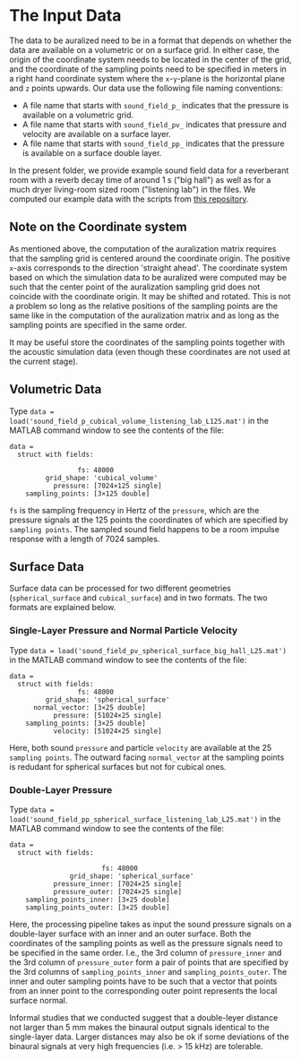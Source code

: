 # The Input Data

The data to be auralized need to be in a format that depends on whether the data are available on a volumetric or on a surface grid. In either case, the origin of the coordinate system needs to be located in the center of the grid, and the coordinate of the sampling points need to be specified in meters in a right hand coordinate system where the `x`-`y`-plane is the horizontal plane and `z` points upwards. Our data use the following file naming conventions:

* A file name that starts with `sound_field_p_` indicates that the pressure is available on a volumetric grid.
* A file name that starts with `sound_field_pv_` indicates that pressure and velocity are available on a surface layer.
* A file name that starts with `sound_field_pp_` indicates that the pressure is available on a surface double layer.

In the present folder, we provide example sound field data for a reverberant room with a reverb decay time of around 1 s ("big hall") as well as for a much dryer living-room sized room ("listening lab") in the files. We computed our example data with the scripts from [this repository](https://github.com/AppliedAcousticsChalmers/acoustic-room-responses).

## Note on the Coordinate system

As mentioned above, the computation of the auralization matrix requires that the sampling grid is centered around the coordinate origin. The positive `x`-axis corresponds to the direction 'straight ahead'. The coordinate system based on which the simulation data to be auralized were computed may be such that the center point of the auralization sampling grid does not coincide with the coordinate origin. It may be shifted and rotated. This is not a problem so long as the relative positions of the sampling points are the same like in the computation of the auralization matrix and as long as the sampling points are specified in the same order. 

It may be useful store the coordinates of the sampling points together with the acoustic simulation data (even though these coordinates are not used at the current stage).  

## Volumetric Data

Type `data = load('sound_field_p_cubical_volume_listening_lab_L125.mat')` in the MATLAB command window to see the contents of the file:

```
data = 
  struct with fields:
  
                 fs: 48000
         grid_shape: 'cubical_volume'
           pressure: [7024×125 single]
    sampling_points: [3×125 double]
```

`fs` is the sampling frequency in Hertz of the `pressure`, which are the pressure signals at the 125 points the coordinates of which are specified by `sampling points`. The sampled sound field happens to be a room impulse response with a length of 7024 samples.

## Surface Data

Surface data can be processed for two different geometries (`spherical_surface` and `cubical_surface`) and in two formats. The two formats are explained below.

### Single-Layer Pressure and Normal Particle Velocity

Type `data = load('sound_field_pv_spherical_surface_big_hall_L25.mat')` in the MATLAB command window to see the contents of the file:

```
data = 
  struct with fields:
                 fs: 48000
         grid_shape: 'spherical_surface'
      normal_vector: [3×25 double]
           pressure: [51024×25 single]
    sampling_points: [3×25 double]
           velocity: [51024×25 single]
```

Here, both sound `pressure` and particle `velocity` are available at the 25 `sampling points`. The outward facing `normal_vector` at the sampling points is redudant for spherical surfaces but not for cubical ones. 

### Double-Layer Pressure

Type `data = load('sound_field_pp_spherical_surface_listening_lab_L25.mat')` in the MATLAB command window to see the contents of the file:

```
data = 
  struct with fields:
  
                       fs: 48000
               grid_shape: 'spherical_surface'
           pressure_inner: [7024×25 single]
           pressure_outer: [7024×25 single]
    sampling_points_inner: [3×25 double]
    sampling_points_outer: [3×25 double]
```

Here, the processing pipeline takes as input the sound pressure signals on a double-layer surface with an inner and an outer surface. Both the coordinates of the sampling points as well as the pressure signals need to be specified in the same order. I.e., the 3rd column of `pressure_inner` and the 3rd column of `pressure_outer` form a pair of points that are specified by the 3rd columns of `sampling_points_inner` and `sampling_points_outer`. The inner and outer sampling points have to be such that a vector that points from an inner point to the corresponding outer point represents the local surface normal.

Informal studies that we conducted suggest that a double-leyer distance not larger than 5 mm makes the binaural output signals identical to the single-layer data. Larger distances may also be ok if some deviations of the binaural signals at very high frequencies (i.e. > 15 kHz) are tolerable.

